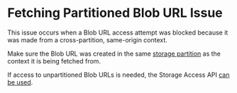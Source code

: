 # Fetching Partitioned Blob URL Issue

This issue occurs when a Blob URL access attempt was blocked because it was made from a cross-partition, same-origin context.

Make sure the Blob URL was created in the same [storage partition](storagePartitioningExplainer) as the context it is being fetched from.

If access to unpartitioned Blob URLs is needed, the Storage Access API [can be used](storageAccessAPI).
